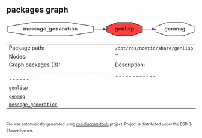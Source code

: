 <!--
File was automatically generated using 'ros-diagram-tools' project.
Project is distributed under the BSD 3-Clause license.
-->

## packages graph

[![genlisp](genlisp.png "genlisp")](genlisp.png)

|     |     |
| --- | --- |
| Package path: | `/opt/ros/noetic/share/genlisp` |
| Nodes: | `` |
| Graph packages (3): | Description: |
| ----------------------------------- | ------------ |
| [`genlisp`](genlisp.html) |  |
| [`genmsg`](genmsg.html) |  |
| [`message_generation`](message_generation.html) |  |


</br>
<font size="1">
File was automatically generated using <a href="https://github.com/anetczuk/ros-diagram-tools"><i>ros-diagram-tools</i></a> project.
Project is distributed under the BSD 3-Clause license.
</font>
